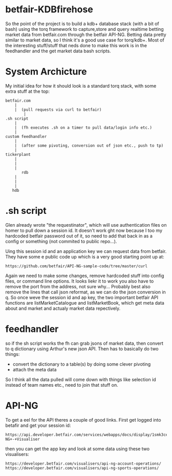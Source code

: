 betfair-KDBfirehose
===================

So the point of the project is to build a kdb+ database stack (with a bit of bash) using the torq framework to capture,store and query realtime betting market data from betfair.com through the betfair API-NG. Betting data pretty similar to market data, so I think it's a good use case for torq/kdb+.  Most of the interesting stuff/stuff that neds done to make this work is in the feedhandler and the get market data bash scripts.

System Archicture
=================

My initial idea for how it should look is a standard torq stack, with some extra stuff at the top:

	betfair.com
	    |   
	    |  (pull requests via curl to betfair)
            |
	.sh script
	    |
	    |  (fh executes .sh on a timer to pull data/login info etc.)
	    |
    custom feedhandler
	    |
	    |  (after some pivoting, conversion out of json etc., push to tp)
	    |
	tickerplant
	    |
	    |
	    |
           rdb
	    |
	    |
	    |
	   hdb

.sh script
==========

Glen already wrote "the requestinator", which will use authentication files on homer to pull down a session id.  It doesn't work ght now because I too my hardcoded betfair password out of it, so need to add that back in as a config or something (not commited to public repo...).

Uing this session id and an application key we can request data from betfair.  They have some e public code up which is a very good starting point up at:

	https://github.com/betfair/API-NG-sample-code/tree/master/curl

Again we need to make some changes, remove hardcoded stuff into config files, or command line options.  It looks liekr it to work you also have to remove the port from the address, not sure why...  Probably best also remove the lines that call json reformat, as we can do the json conversion in q. So once weve the session id and ap key, the two important betfair API functions are listMarketCatalogue and listMarketBook, which get meta data about and market and actualy market data repectively.

feedhandler
===========

so if the sh script works the fh can grab jsons of market data, then convert to q dictionary using Arthur's new json API.  Then has to basically do two things:

- convert the dictionary to a table(s) by doing some clever pivoting
- attach the meta data

So I think all the data pulled will come down with things like selection id instead of team names etc., need to join that stuff on.

API-NG
======

To get a eel for the API theres a couple of good links.  First get logged into betafir and get your session id:

	https://api.developer.betfair.com/services/webapps/docs/display/1smk3cen4v3lu3yomq5qye0ni/API-NG+-+Visualiser

then you can get the app key and look at some data using these two visualisers:

	https://developer.betfair.com/visualisers/api-ng-account-operations/
	https://developer.betfair.com/visualisers/api-ng-sports-operations/


